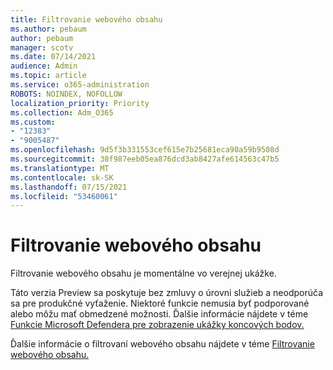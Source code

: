 ```yaml
---
title: Filtrovanie webového obsahu
ms.author: pebaum
author: pebaum
manager: scotv
ms.date: 07/14/2021
audience: Admin
ms.topic: article
ms.service: o365-administration
ROBOTS: NOINDEX, NOFOLLOW
localization_priority: Priority
ms.collection: Adm_O365
ms.custom:
- "12383"
- "9005487"
ms.openlocfilehash: 9d5f3b331553cef615e7b25681eca90a59b9508d
ms.sourcegitcommit: 38f987eeb05ea876dcd3ab8427afe614563c47b5
ms.translationtype: MT
ms.contentlocale: sk-SK
ms.lasthandoff: 07/15/2021
ms.locfileid: "53460061"
---
```

# <a name="web-content-filtering"></a>Filtrovanie webového obsahu

Filtrovanie webového obsahu je momentálne vo verejnej ukážke.

Táto verzia Preview sa poskytuje bez zmluvy o úrovni služieb a neodporúča sa pre produkčné vyťaženie. Niektoré funkcie nemusia byť podporované alebo môžu mať obmedzené možnosti. Ďalšie informácie nájdete v téme [Funkcie Microsoft Defendera pre zobrazenie ukážky koncových bodov.](/microsoft-365/security/defender-endpoint/preview)

Ďalšie informácie o filtrovaní webového obsahu nájdete v téme [Filtrovanie webového obsahu.](/microsoft-365/security/defender-endpoint/web-content-filtering)